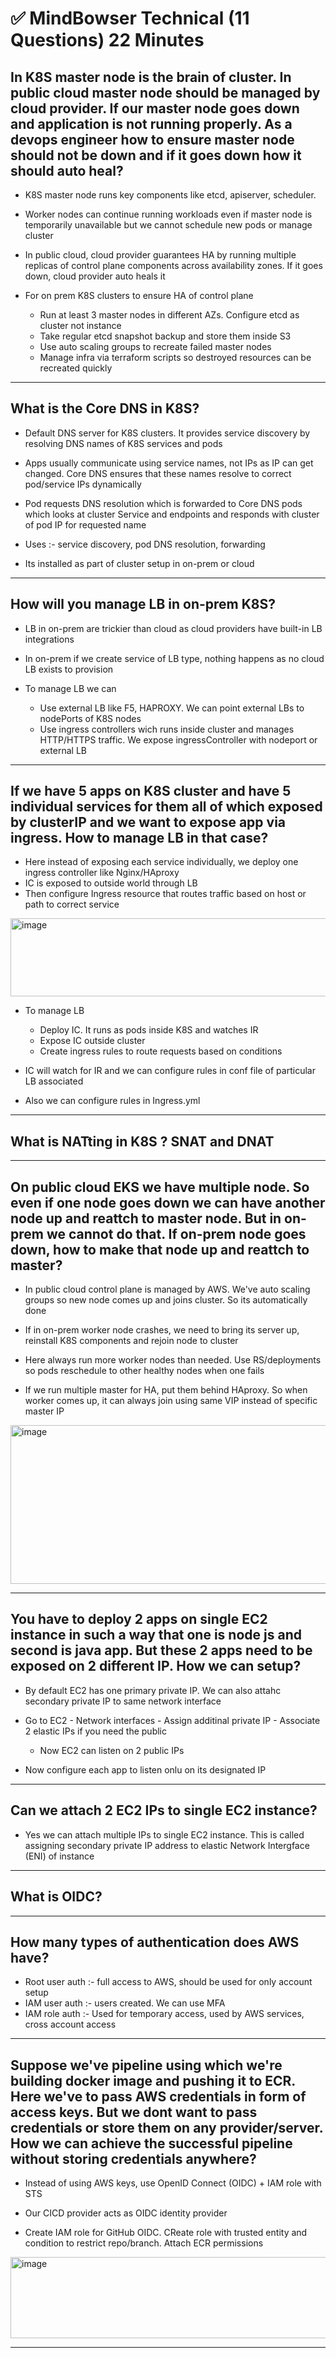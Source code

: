 # ✅ MindBowser Technical (11 Questions) 22 Minutes

In K8S master node is the brain of cluster. In public cloud master node should be managed by cloud provider. If our master node goes down and application is not running properly. As a devops engineer how to ensure master node should not be down and if it goes down how it should auto heal?
-
- K8S master node runs key components like etcd, apiserver, scheduler.
- Worker nodes can continue running workloads even if master node is temporarily unavailable but we cannot schedule new pods or manage cluster

- In public cloud, cloud provider guarantees HA by running multiple replicas of control plane components across availability zones. If it goes down, cloud provider auto heals it

- For on prem K8S clusters to ensure HA of control plane
  - Run at least 3 master nodes in different AZs. Configure etcd as cluster not instance
  - Take regular etcd snapshot backup and store them inside S3
  - Use auto scaling groups to recreate failed master nodes
  - Manage infra via terraform scripts so destroyed resources can be recreated quickly
 
-------------------------------------------------

What is the Core DNS in K8S?
-
- Default DNS server for K8S clusters. It provides service discovery by resolving DNS names of K8S services and pods

- Apps usually communicate using service names, not IPs as IP can get changed. Core DNS ensures that these names resolve to correct pod/service IPs dynamically
- Pod requests DNS resolution which is forwarded to Core DNS pods which looks at cluster Service and endpoints and responds with cluster of pod IP for requested name

- Uses :- service discovery, pod DNS resolution, forwarding

- Its installed as part of cluster setup in on-prem or cloud

-------------------------------------------------

How will you manage LB in on-prem K8S?
-
- LB in on-prem are trickier than cloud as cloud providers have built-in LB integrations

- In on-prem if we create service of LB type, nothing happens as no cloud LB exists to provision
- To manage LB we can
  - Use external LB like F5, HAPROXY. We can point external LBs to nodePorts of K8S nodes
  - Use ingress controllers wich runs inside cluster and manages HTTP/HTTPS traffic. We expose ingressController with nodeport or external LB
 
-------------------------------------------------

If we have 5 apps on K8S cluster and have 5 individual services for them all of which exposed by clusterIP and we want to expose app via ingress. How to manage LB in that case?
-
- Here instead of exposing each service individually, we deploy one ingress controller like Nginx/HAproxy
- IC is exposed to outside world through LB
- Then configure Ingress resource that routes traffic based on host or path to correct service

<img width="675" height="125" alt="image" src="https://github.com/user-attachments/assets/ffed7930-d4a7-4906-8386-a8883c8a72fe" />

- To manage LB
  - Deploy IC. It runs as pods inside K8S and watches IR
  - Expose IC outside cluster
  - Create ingress rules to route requests based on conditions
 
- IC will watch for IR and we can configure rules in conf file of particular LB associated
- Also we can configure rules in Ingress.yml
 
-------------------------------------------------

What is NATting in K8S ? SNAT and DNAT
-

-------------------------------------------------

On public cloud EKS we have multiple node. So even if one node goes down we can have another node up and reattch to master node. But in on-prem we cannot do that. If on-prem node goes down, how to make that node up and reattch to master?
-
- In public cloud control plane is managed by AWS. We've auto scaling groups so new node comes up and joins cluster. So its automatically done

- If in on-prem worker node crashes, we need to bring its server up, reinstall K8S components and rejoin node to cluster

- Here always run more worker nodes than needed. Use RS/deployments so pods reschedule to other healthy nodes when one fails
- If we run multiple master for HA, put them behind HAproxy. So when worker comes up, it can always join using same VIP instead of specific master IP

<img width="724" height="254" alt="image" src="https://github.com/user-attachments/assets/5bb5a342-e365-4d97-a4bf-ec38a924999d" />

-------------------------------------------------

You have to deploy 2 apps on single EC2 instance in such a way that one is node js and second is java app. But these 2 apps need to be exposed on 2 different IP. How we can setup?
-
- By default EC2 has one primary private IP. We can also attahc secondary private IP to same network interface
- Go to EC2 - Network interfaces - Assign additinal private IP - Associate 2 elastic IPs if you need the public
  - Now EC2 can listen on 2 public IPs
 
- Now configure each app to listen onlu on its designated IP

-------------------------------------------------

Can we attach 2 EC2 IPs to single EC2 instance?
-
- Yes we can attach multiple IPs to single EC2 instance. This is called assigning secondary private IP address to elastic Network Intergface (ENI) of instance

-------------------------------------------------

What is OIDC?
- 

-------------------------------------------------

How many types of authentication does AWS have?
-
- Root user auth :- full access to AWS, should be used for only account setup
- IAM user auth :- users created. We can use MFA
- IAM role auth :- Used for temporary access, used by AWS services, cross account access

-------------------------------------------------

Suppose we've pipeline using which we're building docker image and pushing it to ECR. Here we've to pass AWS credentials in form of access keys. But we dont want to pass credentials or store them on any provider/server. How we can achieve the successful pipeline without storing credentials anywhere?
-
- Instead of using AWS keys, use OpenID Connect (OIDC) + IAM role with STS
- Our CICD provider acts as OIDC identity provider

- Create IAM role for GitHub OIDC. CReate role with trusted entity and condition to restrict repo/branch. Attach ECR permissions

<img width="809" height="130" alt="image" src="https://github.com/user-attachments/assets/365438c0-c4c9-4fbe-a038-e9f28a96e598" />


-------------------------------------------------


